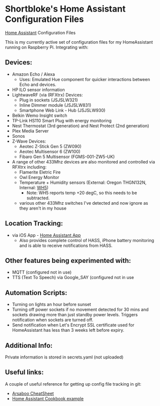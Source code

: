 # Shortbloke's Home Assistant Configuration Files
[Home Assistant](https://home-assistant.io) Configuration Files 

This is my currently active set of configuration files for my HomeAssistant running on Raspberry Pi. Integrating with:

 ## Devices:
 - Amazon Echo / Alexa
   - Uses: Emulated Hue component for quicker interactions between Echo and devices.
 - HP ILO sensor information
 - LightwaveRF (via (RFXtrx) Devices:
   - Plug in sockets (JSJSLW321)
   - Inline Dimmer module (JSJSLW831)
   - Smartphone Web Link - Hub (JSJSLW930)
 - Belkin Wemo Insight switch
 - TP-Link HS110 Smart Plug with energy monitoring
 - Nest Thermostat (3rd generation) and Nest Protect (2nd generation)
 - Plex Media Server
 - Sonos
 - Z-Wave Devices:
   - Aeotec Z-Stick Gen 5 (ZW090)
   - Aeotec Multisensor 6 (ZW100)
   - Fibaro Gen 5 Multisensor (FGMS-001-ZW5-UK)
 - A range of other 433Mhz devices are also monitored and controlled via RFXtrx including:
   - Flamerite Eletric Fire
   - Owl Energy Monitor
   - Temperature + Humidity sensors (External: Oregon THGN132N, Internal: [WH5](https://www.pitt-pladdy.com/blog/_20131228-233456_0000_Imagintronix_Temperature_Humidity_Sensor_Protocol_WH15B_for_WH1400_/))
     - Note: WH5 reports temp +20 degC, so this needs to be subtracted.
   - various other 433Mhz switches I've detected and now ignore as they aren't in my house

## Location Tracking:
- via iOS App - [Home Assistant App](https://itunes.apple.com/us/app/home-assistant-open-source-home-automation/id1099568401)
  - Also provides complete control of HASS, iPhone battery monitoring and is able to receive notifications from HASS.

## Other features being experimented with:
 - MQTT (configured not in use)
 - TTS (Text To Speech) via Google_SAY (configured not in use
 
## Automation Scripts:
- Turning on lights an hour before sunset
- Turning off power sockets if no movement detected for 30 mins and sockets drawing more than just standby power levels. Triggers notification when sockets are turned off.
- Send notification when Let's Encrypt SSL certificate used for HomeAssistant has less than 3 weeks left before expiry.

## Additional Info:
Private information is stored in secrets.yaml (not uploaded)

## Useful links:
A couple of useful reference for getting up config file tracking in git:
- [Arsaboo CheatSheet](https://github.com/arsaboo/homeassistant-config/blob/master/HASS%20Cheatsheet.md)
- [Home Assistant Cookbook example](https://home-assistant.io/cookbook/githubbackup/)
